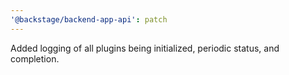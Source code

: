 ```yaml
---
'@backstage/backend-app-api': patch
---
```


Added logging of all plugins being initialized, periodic status, and completion.
